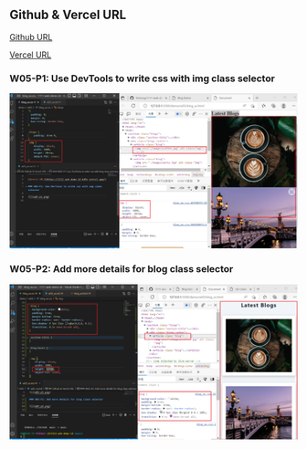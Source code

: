 ## Github & Vercel URL

[Github URL](https://github.com/htchung/1111-web-demo-id)

[Vercel URL](https://1111-web-demo-id-kd9e.vercel.app/)

### W05-P1: Use DevTools to write css with img class selector

![](w05-p1.png)

### W05-P2: Add more details for blog class selector

![](w05-p2.png)
